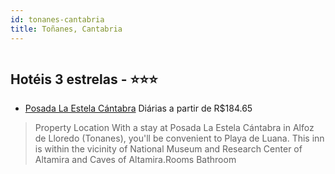 ```yaml
---
id: tonanes-cantabria
title: Toñanes, Cantabria
---
```


<center><img src="https://assets.cosmos-data.com/1/001488d713d35fce90a1d62b17b71557/463942.jpg" alt="" /></center>


## Hotéis 3 estrelas - ⭐️⭐️⭐️

-    [Posada La Estela Cántabra](https://www.hurb.com/hoteis/tonanes/posada-la-estela-cantabra-JNP-JP707545?cmp=18055) Diárias a partir de R$184.65
   > Property Location With a stay at Posada La Estela Cántabra in Alfoz de Lloredo (Tonanes), you&apos;ll be convenient to Playa de Luana.  This inn is within the vicinity of National Museum and Research Center of Altamira and Caves of Altamira.Rooms Bathroom
